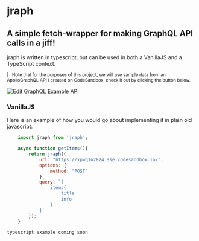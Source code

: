 # jraph
## A simple fetch-wrapper for making GraphQL API calls in a jiff!

jraph is written in typescript, but can be used in both a VanillaJS and a TypeScript context.

<small>
    | &nbsp; Note that for the purposes of this project, we will use sample data from an ApolloGraphQL API I created on CodeSandbox, check it out by clicking the button below.
</small>

[![Edit GraphQL Example API](https://codesandbox.io/static/img/play-codesandbox.svg)](https://codesandbox.io/s/xpwq1o2824?autoresize=1&hidenavigation=1)

### VanillaJS
Here is an example of how you would go about implementing it in plain old javascript:
```js
    import jraph from 'jraph';

    async function getItems(){
        return jraph({
            url: "https://xpwq1o2824.sse.codesandbox.io/",
            options: {
                method: "POST"
            },
            query: `{
                items{
                    title
                    info
                }
            }`
        });
    }
```

`typescript example coming soon`